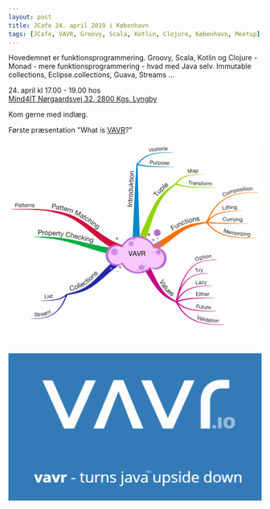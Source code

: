 ```yaml
---
layout: post
title: JCafe 24. april 2019 i København
tags: [JCafe, VAVR, Groovy, Scala, Kotlin, Clojure, København, Meetup]
---
```


Hovedemnet er funktionsprogrammering.
Groovy, Scala, Kotlin og Clojure - Monad - 
mere funktionsprogrammering - hvad med Java selv. Immutable collections, Eclipse.collections, Guava, Streams ...

24\. april kl 17.00 - 19.00 hos  
[Mind4IT Nørgaardsvej 32, 2800 Kgs. Lyngby](https://goo.gl/maps/5JWanMtPhzK2)  


Kom gerne med indlæg.


Første præsentation  "What is [VAVR](http://www.vavr.io/)?"
<!-- more --> 

![vavr-agenda](/assets/img/posts/2019/vavr-agenda.png)

<br/>

![vavr](/assets/img/posts/2019/vavr.png)



<!--
# Vavr Agenda
## Introduction
* History
* Purpose

## Tuples
* Map
* Transform

## Functions
* Composition
* Lifting
* Currying
* Memoization

## Values
* Option
* Try
* Lazy
* Either
* Future
* Validation

## Collections
* List
* Stream

## Property Checking

## Pattern Matching
* Patterns


-->